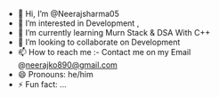- 👋 Hi, I’m @Neerajsharma05
- 👀 I’m interested in Development ,
- 🌱 I’m currently learning Murn Stack & DSA With C++
- 💞️ I’m looking to collaborate on Development 
- 📫 How to reach me :- Contact me on my Email @neerajko890@gmail.com
- 😄 Pronouns: he/him
- ⚡ Fun fact: ...

<!---
Neerajsharma05/Neerajsharma05 is a ✨ special ✨ repository because its `README.md` (this file) appears on your GitHub profile.
You can click the Preview link to take a look at your changes.
--->
